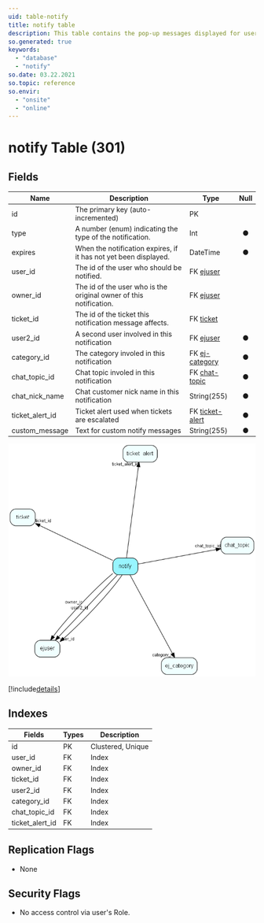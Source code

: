 ```yaml
---
uid: table-notify
title: notify table
description: This table contains the pop-up messages displayed for users for various events, such as &amp;apos;new ticket&amp;apos;, etc.
so.generated: true
keywords:
  - "database"
  - "notify"
so.date: 03.22.2021
so.topic: reference
so.envir:
  - "onsite"
  - "online"
---
```


# notify Table (301)

## Fields

| Name | Description | Type | Null |
|------|-------------|------|:----:|
|id|The primary key (auto-incremented)|PK| |
|type|A number (enum) indicating the type of the notification.|Int|&#x25CF;|
|expires|When the notification expires, if it has not yet been displayed.|DateTime|&#x25CF;|
|user\_id|The id of the user who should be notified.|FK [ejuser](ejuser.md)| |
|owner\_id|The id of the user who is the original owner of this notification.|FK [ejuser](ejuser.md)| |
|ticket\_id|The id of the ticket this notification message affects.|FK [ticket](ticket.md)| |
|user2\_id|A second user involved in this notification|FK [ejuser](ejuser.md)|&#x25CF;|
|category\_id|The category involed in this notification|FK [ej-category](ej-category.md)|&#x25CF;|
|chat\_topic\_id|Chat topic involed in this notification|FK [chat-topic](chat-topic.md)|&#x25CF;|
|chat\_nick\_name|Chat customer nick name in this notification|String(255)|&#x25CF;|
|ticket\_alert\_id|Ticket alert used when tickets are escalated|FK [ticket-alert](ticket-alert.md)|&#x25CF;|
|custom\_message|Text for custom notify messages|String(255)|&#x25CF;|


![notify table relationship diagram](./media/notify.png)

[!include[details](./includes/notify.md)]

## Indexes

| Fields | Types | Description |
|--------|-------|-------------|
|id |PK |Clustered, Unique |
|user\_id |FK |Index |
|owner\_id |FK |Index |
|ticket\_id |FK |Index |
|user2\_id |FK |Index |
|category\_id |FK |Index |
|chat\_topic\_id |FK |Index |
|ticket\_alert\_id |FK |Index |

## Replication Flags

* None

## Security Flags

* No access control via user's Role.

